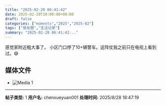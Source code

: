 ```yaml
---
title: "2025-02-28 06:41:42"
date: 2025-02-28T10:00:00+08:00
draft: false
categories: ["moments","2025","2025-02"]
tags: ["朋友圈","生活记录"]
summary: "2025-02-28 06:41:42..."
---
```


感觉家附近粗大事了。
小区门口停了​10+辆警车。
​这阵仗我之前只在电视上看到过。😅

## 媒体文件

- ![Media 1](/Moments/photos/2025-02-28/202502280641420.jpg)

---

**帖子类型:** 1
**用户名:** chenxueyuan001
**处理时间:** 2025/8/28 18:47:19